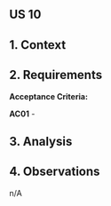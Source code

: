 ## US 10
## 1. Context
   
## 2. Requirements
**Acceptance Criteria:**

**AC01** - 

## 3. Analysis

## 4. Observations
   n/A